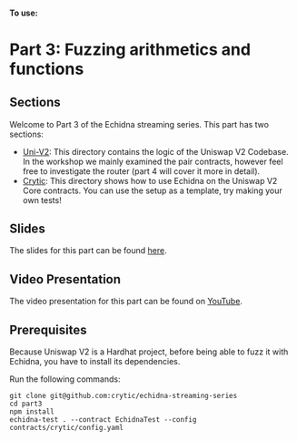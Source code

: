 

#### To use:


# Part 3: Fuzzing arithmetics and functions

## Sections

Welcome to Part 3 of the Echidna streaming series. This part has two sections:

- [Uni-V2](./contracts/uni-v2/): This directory contains the logic of the Uniswap V2 Codebase. In the workshop we mainly examined the pair contracts, however feel free to investigate the router (part 4 will cover it more in detail).
- [Crytic](./contracts/crytic/): This directory shows how to use Echidna on the Uniswap V2 Core contracts. You can use the setup as a template, try making your own tests!

## Slides

The slides for this part can be found [here](./Echidna-Streaming-Session-Part-3.pdf).

## Video Presentation

The video presentation for this part can be found on [YouTube](https://www.youtube.com/watch?v=n0RaKKVTGvA).

## Prerequisites 

Because Uniswap V2 is a Hardhat project, before being able to fuzz it with Echidna, you have to install its dependencies.

Run the following commands:

```
git clone git@github.com:crytic/echidna-streaming-series
cd part3
npm install
echidna-test . --contract EchidnaTest --config contracts/crytic/config.yaml
```